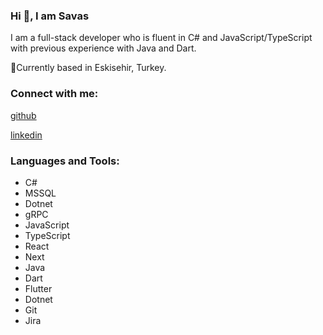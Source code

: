 ### Hi 👋, I am Savas

I am a full-stack developer who is fluent in C# and JavaScript/TypeScript with previous experience with Java and Dart.

📍Currently based in Eskisehir, Turkey.

### Connect with me:

[github](https://github.com/usavas)

[linkedin](https://www.linkedin.com/in/usame-savas/)


### Languages and Tools:

- C#
- MSSQL
- Dotnet
- gRPC
- JavaScript
- TypeScript
- React
- Next
- Java
- Dart
- Flutter
- Dotnet
- Git
- Jira
